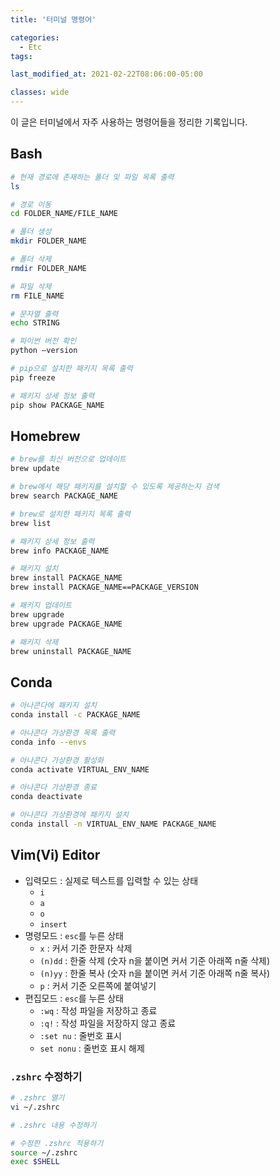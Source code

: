 ```yaml
---
title: '터미널 명령어'

categories:
  - Etc
tags:

last_modified_at: 2021-02-22T08:06:00-05:00

classes: wide
---
```


이 글은 터미널에서 자주 사용하는 명령어들을 정리한 기록입니다.

## Bash

```bash
# 현재 경로에 존재하는 폴더 및 파일 목록 출력
ls

# 경로 이동
cd FOLDER_NAME/FILE_NAME

# 폴더 생성
mkdir FOLDER_NAME

# 폴더 삭제
rmdir FOLDER_NAME

# 파일 삭제
rm FILE_NAME

# 문자열 출력
echo STRING
```

```bash
# 파이썬 버전 확인
python —version
```

```bash
# pip으로 설치한 패키지 목록 출력
pip freeze

# 패키지 상세 정보 출력
pip show PACKAGE_NAME
```

## Homebrew

```bash
# brew를 최신 버전으로 업데이트
brew update

# brew에서 해당 패키지를 설치할 수 있도록 제공하는지 검색
brew search PACKAGE_NAME

# brew로 설치한 패키지 목록 출력
brew list

# 패키지 상세 정보 출력
brew info PACKAGE_NAME

# 패키지 설치
brew install PACKAGE_NAME
brew install PACKAGE_NAME==PACKAGE_VERSION

# 패키지 업데이트
brew upgrade
brew upgrade PACKAGE_NAME

# 패키지 삭제
brew uninstall PACKAGE_NAME
```

## Conda

```bash
# 아나콘다에 패키지 설치
conda install -c PACKAGE_NAME

# 아나콘다 가상환경 목록 출력
conda info --envs

# 아나콘다 가상환경 활성화
conda activate VIRTUAL_ENV_NAME

# 아나콘다 가상환경 종료
conda deactivate

# 아나콘다 가상환경에 패키지 설치
conda install -n VIRTUAL_ENV_NAME PACKAGE_NAME
```

## Vim(Vi) Editor

- 입력모드 : 실제로 텍스트를 입력할 수 있는 상태
    - `i`
    - `a`
    - `o`
    - `insert`
- 명령모드 : `esc`를 누른 상태
    - `x` : 커서 기준 한문자 삭제
    - `(n)dd` : 한줄 삭제 (숫자 n을 붙이면 커서 기준 아래쪽 n줄 삭제)
    - `(n)yy` : 한줄 복사 (숫자 n을 붙이면 커서 기준 아래쪽 n줄 복사)
    - `p` : 커서 기준 오른쪽에 붙여넣기
- 편집모드 : `esc`를 누른 상태
    - `:wq` : 작성 파일을 저장하고 종료
    - `:q!` : 작성 파일을 저장하지 않고 종료
    - `:set nu` : 줄번호 표시
    - `set nonu` : 줄번호 표시 해제

### `.zshrc` 수정하기

```bash
# .zshrc 열기
vi ~/.zshrc

# .zshrc 내용 수정하기

# 수정한 .zshrc 적용하기
source ~/.zshrc
exec $SHELL
```

